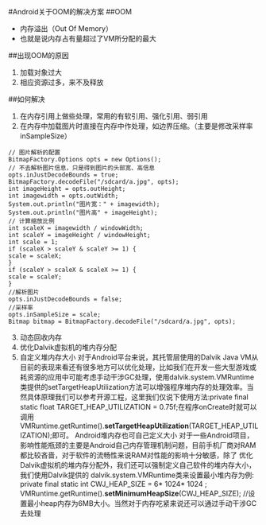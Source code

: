 #Android关于OOM的解决方案
##OOM
* 内存溢出（Out Of Memory）
* 也就是说内存占有量超过了VM所分配的最大


##出现OOM的原因
1. 加载对象过大
2. 相应资源过多，来不及释放

##如何解决
1. 在内存引用上做些处理，常用的有软引用、强化引用、弱引用
2. 在内存中加载图片时直接在内存中作处理，如边界压缩。（主要是修改采样率inSampleSize）
``` processing
// 图片解析的配置
BitmapFactory.Options opts = new Options();
// 不去解析图片信息，只是得到图片的头部宽、高信息 
opts.inJustDecodeBounds = true;
BitmapFactory.decodeFile("/sdcard/a.jpg", opts);
int imageHeight = opts.outHeight;
int imagewidth = opts.outWidth;
System.out.println("图片宽：" + imagewidth);
System.out.println("图片高" + imageHeight);
// 计算缩放比例
int scaleX = imagewidth / windowWidth;
int scaleY = imageHeight / windowHeight;
int scale = 1;
if (scaleX > scaleY & scaleY >= 1) {
scale = scaleX;
}
if (scaleY > scaleX & scaleX >= 1) {
scale = scaleY;
}
//解析图片
opts.inJustDecodeBounds = false;
//采样率
opts.inSampleSize = scale;
Bitmap bitmap = BitmapFactory.decodeFile("/sdcard/a.jpg", opts);
```
3. 动态回收内存
4. 优化Dalvik虚拟机的堆内存分配
5. 自定义堆内存大小
对于Android平台来说，其托管层使用的Dalvik Java VM从目前的表现来看还有很多地方可以优化处理，比如我们在开发一些大型游戏或耗资源的应用中可能考虑手动干涉GC处理，使用dalvik.system.VMRuntime类提供的setTargetHeapUtilization方法可以增强程序堆内存的处理效率。当然具体原理我们可以参考开源工程，这里我们仅说下使用方法:private final static float TARGET_HEAP_UTILIZATION = 0.75f;在程序onCreate时就可以调用VMRuntime.getRuntime().**setTargetHeapUtilization**(TARGET_HEAP_UTILIZATION);即可。
Android堆内存也可自己定义大小
    对于一些Android项目，影响性能瓶颈的主要是Android自己内存管理机制问题，目前手机厂商对RAM都比较吝啬，对于软件的流畅性来说RAM对性能的影响十分敏感，除了 优化Dalvik虚拟机的堆内存分配外，我们还可以强制定义自己软件的堆内存大小，我们使用Dalvik提供的 dalvik.system.VMRuntime类来设置最小堆内存为例:
       private final static int CWJ_HEAP_SIZE = 6* 1024* 1024 ;
       VMRuntime.getRuntime().**setMinimumHeapSize**(CWJ_HEAP_SIZE); //设置最小heap内存为6MB大小。当然对于内存吃紧来说还可以通过手动干涉GC去处理



